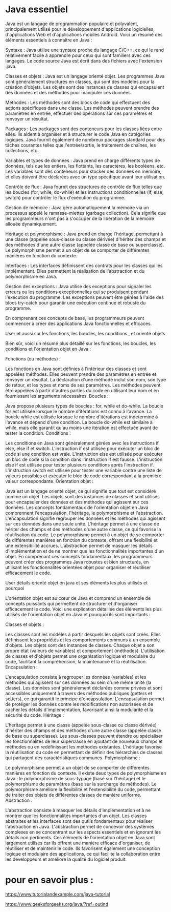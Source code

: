 # Java essentiel 

Java est un langage de programmation populaire et polyvalent, principalement utilisé pour le développement d'applications logicielles, d'applications Web et d'applications mobiles Android. Voici un résumé des éléments essentiels à connaître en Java :

Syntaxe : Java utilise une syntaxe proche du langage C/C++, ce qui le rend relativement facile à apprendre pour ceux qui sont familiers avec ces langages. Le code source Java est écrit dans des fichiers avec l'extension .java.

Classes et objets : Java est un langage orienté objet. Les programmes Java sont généralement structurés en classes, qui sont des modèles pour la création d'objets. Les objets sont des instances de classes qui encapsulent des données et des méthodes pour manipuler ces données.

Méthodes : Les méthodes sont des blocs de code qui effectuent des actions spécifiques dans une classe. Les méthodes peuvent prendre des paramètres en entrée, effectuer des opérations sur ces paramètres et renvoyer un résultat.

Packages : Les packages sont des conteneurs pour les classes liées entre elles. Ils aident à organiser et à structurer le code Java en catégories logiques. Java fournit également de nombreux packages standard pour des tâches courantes telles que l'entrée/sortie, le traitement de chaînes, les collections, etc.

Variables et types de données : Java prend en charge différents types de données, tels que les entiers, les flottants, les caractères, les booléens, etc. Les variables sont des conteneurs pour stocker des données en mémoire, et elles doivent être déclarées avec un type spécifique avant leur utilisation.

Contrôle de flux : Java fournit des structures de contrôle de flux telles que les boucles (for, while, do-while) et les instructions conditionnelles (if, else, switch) pour contrôler le flux d'exécution du programme.

Gestion de mémoire : Java gère automatiquement la mémoire via un processus appelé le ramasse-miettes (garbage collection). Cela signifie que les programmeurs n'ont pas à s'occuper de la libération de la mémoire allouée dynamiquement.

Héritage et polymorphisme : Java prend en charge l'héritage, permettant à une classe (appelée sous-classe ou classe dérivée) d'hériter des champs et des méthodes d'une autre classe (appelée classe de base ou superclasse). Le polymorphisme permet à un objet de se comporter de différentes manières en fonction du contexte.

Interfaces : Les interfaces définissent des contrats pour les classes qui les implémentent. Elles permettent la réalisation de l'abstraction et du polymorphisme en Java.

Gestion des exceptions : Java utilise des exceptions pour signaler les erreurs ou les conditions exceptionnelles qui se produisent pendant l'exécution du programme. Les exceptions peuvent être gérées à l'aide des blocs try-catch pour garantir une exécution continue et robuste du programme.

En comprenant ces concepts de base, les programmeurs peuvent commencer à créer des applications Java fonctionnelles et efficaces.




User
et aussi sur les fonctions, les boucles, les conditions , et orienté objets 

Bien sûr, voici un résumé plus détaillé sur les fonctions, les boucles, les conditions et l'orientation objet en Java :

Fonctions (ou méthodes) :

Les fonctions en Java sont définies à l'intérieur des classes et sont appelées méthodes.
Elles peuvent prendre des paramètres en entrée et renvoyer un résultat.
La déclaration d'une méthode inclut son nom, son type de retour, et les types et noms de ses paramètres.
Les méthodes peuvent être appelées à partir d'autres parties du code en utilisant leur nom et en fournissant les arguments nécessaires.
Boucles :

Java propose plusieurs types de boucles : for, while et do-while.
La boucle for est utilisée lorsque le nombre d'itérations est connu à l'avance.
La boucle while est utilisée lorsque le nombre d'itérations est indéterminé à l'avance et dépend d'une condition.
La boucle do-while est similaire à while, mais elle garantit qu'au moins une itération est effectuée avant de tester la condition.
Conditions :

Les conditions en Java sont généralement gérées avec les instructions if, else, else if et switch.
L'instruction if est utilisée pour exécuter un bloc de code si une condition est vraie.
L'instruction else est utilisée pour exécuter un bloc de code si la condition dans l'instruction if est fausse.
L'instruction else if est utilisée pour tester plusieurs conditions après l'instruction if.
L'instruction switch est utilisée pour tester une variable contre une liste de valeurs possibles et exécuter le bloc de code correspondant à la première valeur correspondante.
Orientation objet :

Java est un langage orienté objet, ce qui signifie que tout est considéré comme un objet.
Les objets sont des instances de classes et sont utilisés pour encapsuler des données et des méthodes qui agissent sur ces données.
Les concepts fondamentaux de l'orientation objet en Java comprennent l'encapsulation, l'héritage, le polymorphisme et l'abstraction.
L'encapsulation signifie regrouper les données et les méthodes qui agissent sur ces données dans une seule unité.
L'héritage permet à une classe de hériter des champs et des méthodes d'une autre classe, ce qui favorise la réutilisation du code.
Le polymorphisme permet à un objet de se comporter de différentes manières en fonction du contexte, offrant une flexibilité et une extensibilité accrues.
L'abstraction permet de masquer les détails d'implémentation et de ne montrer que les fonctionnalités importantes d'un objet.
En comprenant ces concepts fondamentaux, les programmeurs peuvent créer des programmes Java robustes et bien structurés, en utilisant les fonctionnalités orientées objet pour organiser et réutiliser efficacement le code.

User
détails orienté objet en java et ses éléments les plus utilisés et pourquoi

L'orientation objet est au cœur de Java et comprend un ensemble de concepts puissants qui permettent de structurer et d'organiser efficacement le code. Voici une explication détaillée des éléments les plus utilisés de l'orientation objet en Java et pourquoi ils sont importants :

Classes et objets :

Les classes sont les modèles à partir desquels les objets sont créés. Elles définissent les propriétés et les comportements communs à un ensemble d'objets.
Les objets sont des instances de classes. Chaque objet a son propre état (valeurs de variables) et comportement (méthodes).
L'utilisation de classes et d'objets permet une organisation logique et modulaire du code, facilitant la compréhension, la maintenance et la réutilisation.
Encapsulation :

L'encapsulation consiste à regrouper les données (variables) et les méthodes qui agissent sur ces données au sein d'une même unité (la classe).
Les données sont généralement déclarées comme privées et sont accessibles uniquement à travers des méthodes publiques (getters et setters), ce qui garantit le principe d'encapsulation.
L'encapsulation permet de protéger les données contre les modifications non autorisées et de cacher les détails d'implémentation, favorisant ainsi la modularité et la sécurité du code.
Héritage :

L'héritage permet à une classe (appelée sous-classe ou classe dérivée) d'hériter des champs et des méthodes d'une autre classe (appelée classe de base ou superclasse).
Les sous-classes peuvent étendre ou spécialiser les fonctionnalités de leur superclasse en ajoutant de nouveaux champs et méthodes ou en redéfinissant les méthodes existantes.
L'héritage favorise la réutilisation du code en permettant de définir des hiérarchies de classes qui partagent des caractéristiques communes.
Polymorphisme :

Le polymorphisme permet à un objet de se comporter de différentes manières en fonction du contexte.
Il existe deux types de polymorphisme en Java : le polymorphisme de sous-typage (basé sur l'héritage) et le polymorphisme de paramètres (basé sur la surcharge de méthodes).
Le polymorphisme améliore la flexibilité et l'extensibilité du code, permettant de traiter des objets de différentes classes de manière uniforme.
Abstraction :

L'abstraction consiste à masquer les détails d'implémentation et à ne montrer que les fonctionnalités importantes d'un objet.
Les classes abstraites et les interfaces sont des outils fondamentaux pour réaliser l'abstraction en Java.
L'abstraction permet de concevoir des systèmes complexes en se concentrant sur les aspects essentiels et en ignorant les détails non pertinents.
Ces éléments de l'orientation objet en Java sont largement utilisés car ils offrent une manière efficace d'organiser, de réutiliser et de maintenir le code. Ils favorisent également une conception logique et modulaire des applications, ce qui facilite la collaboration entre les développeurs et améliore la qualité du logiciel produit.


# pour en savoir plus :

https://www.tutorialandexample.com/java-tutorial

https://www.geeksforgeeks.org/java/?ref=outind


